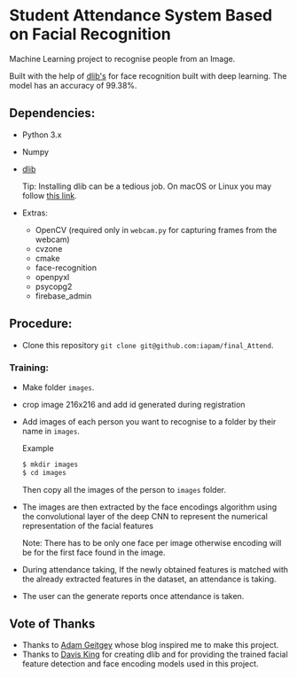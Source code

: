 # Student Attendance System Based on Facial Recognition

Machine Learning project to recognise people from an Image.

Built with the help of [dlib's](http://dlib.net/) for face recognition built with deep learning.
The model has an accuracy of 99.38%.

## Dependencies:

- Python 3.x
- Numpy
- [dlib](http://dlib.net/)

    Tip: Installing dlib can be a tedious job. On macOS or Linux you may follow [this link](https://gist.github.com/ageitgey/629d75c1baac34dfa5ca2a1928a7aeaf).

- Extras:

    - OpenCV (required only in `webcam.py` for capturing frames from the webcam)
    - cvzone
    - cmake
    - face-recognition
    - openpyxl
    - psycopg2
    - firebase_admin


## Procedure:

- Clone this repository `git clone git@github.com:iapam/final_Attend`.

### Training:
- Make folder `images`.
- crop image 216x216 and add id generated during registration
- Add images of each person you want to recognise to a folder by their name in `images`.

    Example
    ```bash
    $ mkdir images
    $ cd images
    
    ```
    Then copy all the images of the person to `images` folder.

- The images are then extracted by the face encodings algorithm using the convolutional
  layer of the deep CNN to represent the numerical representation of the facial
  features

    Note: There has to be only one face per image otherwise encoding will be for the first face found in the image.

- During attendance taking,  If the newly obtained features is matched with the already extracted features in the dataset, an attendance is taking.
- The user can the generate reports once attendance is taken.



## Vote of Thanks
- Thanks to [Adam Geitgey](https://github.com/ageitgey) whose blog inspired me to make this project.
- Thanks to [Davis King](https://github.com/davisking) for creating dlib and for providing the trained facial feature
  detection and face encoding models used in this project.
